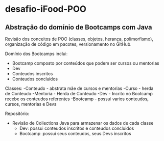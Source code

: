 # desafio-iFood-POO

## Abstração do domínio de Bootcamps com Java

Revisão dos conceitos de POO (classes, objetos, herança, polimorfismo), organização de código em pacotes, versionamento no GitHub.

Domínio dos Bootcamps inclui:
- Bootcamp composto por conteúdos que podem ser cursos ou mentorias
- Dev 
- Conteudos inscritos
- Conteudos concluidos

Classes:
-Conteudo - abstrata mãe de cursos e mentorias
-Curso - herda de Conteudo
-Mentoria - Herda de Conteudo
-Dev - Incrito no Bootcamp recebe os conteudos referentes 
-Bootcamp - possui varios conteudos, cursos, mentorias e Devs

Repositório:
- Revisão de Collections Java para armazenar os dados de cada classe
  - Dev: possui conteudos inscritos e conteudos concluidos
  - Bootcamp: possui seus conteudos, seus Devs inscritos



